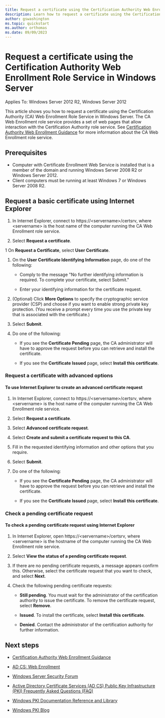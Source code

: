 ```yaml
---
title: Request a certificate using the Certification Authority Web Enrollment Role Service in Windows Server
description: Learn how to request a certificate using the Certification Authority Web Enrollment Role Service in Windows Server.
author: gswashington
ms.topic: quickstart
ms.author: orthomas
ms.date: 09/09/2023
---
```


# Request a certificate using the Certification Authority Web Enrollment Role Service in Windows Server

Applies To: Windows Server 2012 R2, Windows Server 2012

This article shows you how to request a certificate using the Certification Authority (CA) Web Enrollment Role Service in Windows Server. The CA Web Enrollment role service provides a set of web pages that allow interaction with the Certification Authority role service. See [Certification Authority Web Enrollment Guidance](/certification-authority-role.md) for more information about the CA Web Enrollment role service.

## Prerequisites

- Computer with Certificate Enrollment Web Service is installed that is a member of the domain and running Windows Server 2008 R2 or Windows Server 2012.
- Client computers must be running at least Windows 7 or Windows Server 2008 R2.

## Request a basic certificate using Internet Explorer

1. In Internet Explorer, connect to https://\<servername\>/certsrv, where \<servername\> is the host name of the computer running the CA Web Enrollment role service.

1. Select **Request a certificate**.

1  On **Request a Certificate**, select **User Certificate**.

1. On the **User Certificate Identifying Information** page, do one of the following:

      - Comply to the message "No further identifying information is required. To complete your certificate, select Submit."

      - Enter your identifying information for the certificate request.

1. (Optional) Click **More Options** to specify the cryptographic service provider (CSP) and choose if you want to enable strong private key protection. (You receive a prompt every time you use the private key that is associated with the certificate.)

1. Select **Submit**.

1. Do one of the following:

      - If you see the **Certificate Pending** page, the CA administrator will have to approve the request before you can retrieve and install the certificate.

      - If you see the **Certificate Issued** page, select **Install this certificate**.

### Request a certificate with advanced options

#### To use Internet Explorer to create an advanced certificate request

1. In Internet Explorer, connect to https://\<servername\>/certsrv, where \<servername\> is the host name of the computer running the CA Web Enrollment role service.

1. Select **Request a certificate**.

1. Select **Advanced certificate request**.

1. Select **Create and submit a certificate request to this CA**.

1. Fill in the requested identifying information and other options that you require.

1. Select **Submit**.

1. Do one of the following:

      - If you see the **Certificate Pending** page, the CA administrator will have to approve the request before you can retrieve and install the certificate.

      - If you see the **Certificate Issued** page, select **Install this certificate**.

### Check a pending certificate request

#### To check a pending certificate request using Internet Explorer

1. In Internet Explorer, open https://\<servername\>/certsrv, where \<servername\> is the hostname of the computer running the CA Web Enrollment role service.

1. Select **View the status of a pending certificate request**.

1. If there are no pending certificate requests, a message appears confirm this. Otherwise, select the certificate request that you want to check, and select **Next**.

1. Check the following pending certificate requests:

      - **Still pending**. You must wait for the administrator of the certification authority to issue the certificate. To remove the certificate request, select **Remove**.

      - **Issued**. To install the certificate, select **Install this certificate**.

      - **Denied**. Contact the administrator of the certification authority for further information.

## Next steps

- [Certification Authority Web Enrollment Guidance](/certification-authority-role.md)

- [AD CS: Web Enrollment](https://technet.microsoft.com/library/cc732517.aspx)

- [Windows Server Security Forum](https://aka.ms/adcsforum)

- [Active Directory Certificate Services (AD CS) Public Key Infrastructure (PKI) Frequently Asked Questions (FAQ)](https://aka.ms/adcsfaq)

- [Windows PKI Documentation Reference and Library](https://social.technet.microsoft.com/wiki/contents/articles/987.windows-pki-documentation-reference-and-library.aspx)

- [Windows PKI Blog](https://blogs.technet.com/b/pki/)
